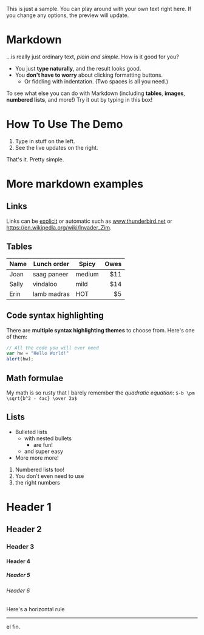 This is just a sample. You can play around with your own text right here.
If you change any options, the preview will update.

# Markdown

...is really just ordinary text, *plain and simple*. How is it good for you?

- You just **type naturally**, and the result looks good.
- You **don't have to worry** about clicking formatting buttons.
    - Or fiddling with indentation. (Two spaces is all you need.)

To see what else you can do with Markdown (including **tables**, **images**,
**numbered lists**, and more!) Try it out by typing in this box!

[1]: https://github.com/adam-p/markdown-here/wiki/Markdown-Here-Cheatsheet

# How To Use The Demo

1. Type in stuff on the left.
2. See the live updates on the right.

That's it.  Pretty simple.

# More markdown examples

## Links

Links can be [explicit](https://www.thunderbird.net) or automatic such
as www.thunderbird.net or https://en.wikipedia.org/wiki/Invader_Zim.

## Tables

Name | Lunch order | Spicy      | Owes
------- | ---------------- | ---------- | ---------:
Joan  | saag paneer | medium | $11
Sally  | vindaloo        | mild       | $14
Erin   | lamb madras | HOT      | $5

## Code syntax highlighting

There are **multiple syntax highlighting themes** to choose from. Here's one of them:

```javascript
// All the code you will ever need
var hw = "Hello World!"
alert(hw);
```

## Math formulae

My math is so rusty that I barely remember the _quadratic equation_:
`$-b \pm \sqrt{b^2 - 4ac} \over 2a$`

## Lists

* Bulleted lists
  * with nested bullets
    * are fun!
  * and super easy
* More more more!

1. Numbered lists too!
1. You don't even need to use
1. the right numbers

# Header 1
## Header 2
### Header 3
#### Header 4
##### Header 5
###### Header 6

Here's a horizontal rule

---

el fin.

